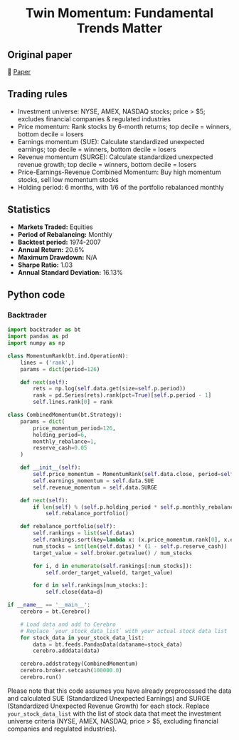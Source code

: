 <div align="center">
  <h1>Twin Momentum: Fundamental Trends Matter</h1>
</div>

## Original paper

📕 [Paper](https://papers.ssrn.com/sol3/papers.cfm?abstract_id=2894068)

## Trading rules

- Investment universe: NYSE, AMEX, NASDAQ stocks; price > $5; excludes financial companies & regulated industries
- Price momentum: Rank stocks by 6-month returns; top decile = winners, bottom decile = losers
- Earnings momentum (SUE): Calculate standardized unexpected earnings; top decile = winners, bottom decile = losers
- Revenue momentum (SURGE): Calculate standardized unexpected revenue growth; top decile = winners, bottom decile = losers
- Price-Earnings-Revenue Combined Momentum: Buy high momentum stocks, sell low momentum stocks
- Holding period: 6 months, with 1/6 of the portfolio rebalanced monthly

## Statistics

- **Markets Traded:** Equities
- **Period of Rebalancing:** Monthly
- **Backtest period:** 1974-2007
- **Annual Return:** 20.6%
- **Maximum Drawdown:** N/A
- **Sharpe Ratio:** 1.03
- **Annual Standard Deviation:** 16.13%

## Python code

### Backtrader

```python
import backtrader as bt
import pandas as pd
import numpy as np

class MomentumRank(bt.ind.OperationN):
    lines = ('rank',)
    params = dict(period=126)

    def next(self):
        rets = np.log(self.data.get(size=self.p.period))
        rank = pd.Series(rets).rank(pct=True)[self.p.period - 1]
        self.lines.rank[0] = rank

class CombinedMomentum(bt.Strategy):
    params = dict(
        price_momentum_period=126,
        holding_period=6,
        monthly_rebalance=1,
        reserve_cash=0.05
    )

    def __init__(self):
        self.price_momentum = MomentumRank(self.data.close, period=self.p.price_momentum_period)
        self.earnings_momentum = self.data.SUE
        self.revenue_momentum = self.data.SURGE

    def next(self):
        if len(self) % (self.p.holding_period * self.p.monthly_rebalance) == 0:
            self.rebalance_portfolio()

    def rebalance_portfolio(self):
        self.rankings = list(self.datas)
        self.rankings.sort(key=lambda x: (x.price_momentum.rank[0], x.earnings_momentum[0], x.revenue_momentum[0]), reverse=True)
        num_stocks = int(len(self.datas) * (1 - self.p.reserve_cash))
        target_value = self.broker.getvalue() / num_stocks

        for i, d in enumerate(self.rankings[:num_stocks]):
            self.order_target_value(d, target_value)

        for d in self.rankings[num_stocks:]:
            self.close(data=d)

if __name__ == '__main__':
    cerebro = bt.Cerebro()

    # Load data and add to Cerebro
    # Replace `your_stock_data_list` with your actual stock data list
    for stock_data in your_stock_data_list:
        data = bt.feeds.PandasData(dataname=stock_data)
        cerebro.adddata(data)

    cerebro.addstrategy(CombinedMomentum)
    cerebro.broker.setcash(100000.0)
    cerebro.run()
```

Please note that this code assumes you have already preprocessed the data and calculated SUE (Standardized Unexpected Earnings) and SURGE (Standardized Unexpected Revenue Growth) for each stock. Replace `your_stock_data_list` with the list of stock data that meet the investment universe criteria (NYSE, AMEX, NASDAQ, price > $5, excluding financial companies and regulated industries).